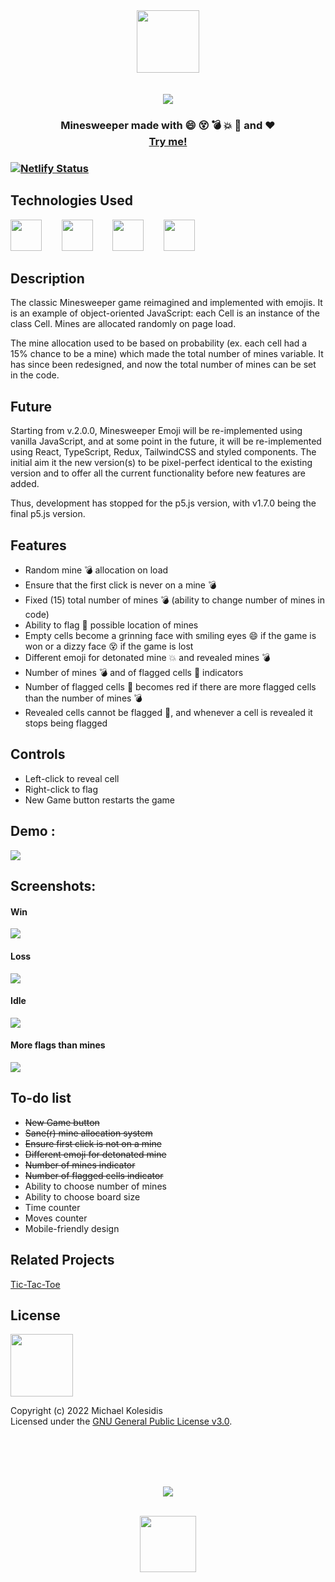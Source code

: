 <div align="center">
  <img height="100px" src="./logo.png" /><br>
  <br><br>
  <img src="./screenshots/win-04.png" /><br>
  
</div>

<h3 align="center">Minesweeper made with 😄 😵 💣 💥 🚩 and ❤️ <br><a target="_blank" href="https://minesweeper-emoji.netlify.app/">Try me!</a><h3>

[![Netlify Status](https://api.netlify.com/api/v1/badges/b318a02a-0a7e-483e-a046-547a1a3ac6ae/deploy-status)](https://app.netlify.com/sites/minesweeper-emoji/deploys)

  
  
## Technologies Used
<a href="https://p5js.org/"><img src="https://github.com/michaelkolesidis/tech-icons/blob/main/icons/p5js/p5js.svg" height="50px"/></a>
&nbsp;&nbsp;&nbsp;&nbsp;&nbsp;&nbsp;
<a href="https://en.wikipedia.org/wiki/JavaScript"><img src="https://github.com/michaelkolesidis/tech-icons/blob/main/icons/javascript/javascript-original.svg" height="50px" /></a>
&nbsp;&nbsp;&nbsp;&nbsp;&nbsp;&nbsp;
<a href="https://en.wikipedia.org/wiki/CSS"><img src="https://github.com/michaelkolesidis/tech-icons/blob/main/icons/css3/css3-plain.svg" height="50px" /></a>
&nbsp;&nbsp;&nbsp;&nbsp;&nbsp;&nbsp;
<img src="https://github.com/michaelkolesidis/tech-icons/blob/main/icons/html5/html5-plain.svg" height="50px" />
&nbsp;&nbsp;&nbsp;&nbsp;&nbsp;&nbsp;

  
  
## Description
The classic Minesweeper game reimagined and implemented with emojis. It is an example of object-oriented JavaScript: each Cell is an instance of the class Cell. Mines are allocated randomly on page load. 

The mine allocation used to be based on probability (ex. each cell had a 15% chance to be a mine) which made the total number of mines variable. It has since been redesigned, and now the total number of mines can be set in the code.



## Future
Starting from v.2.0.0, Minesweeper Emoji will be re-implemented using vanilla JavaScript, and at some point in the future, it will be re-implemented using React, TypeScript, Redux, TailwindCSS and styled components. The initial aim it the new version(s) to be pixel-perfect identical to the existing version and to offer all the current functionality before new features are added.

Thus, development has stopped for the p5.js version, with v1.7.0 being the final p5.js version. 



## Features
* Random mine 💣 allocation on load
* Ensure that the first click is never on a mine 💣
* Fixed (15) total number of mines 💣 (ability to change number of mines in code)
* Ability to flag 🚩 possible location of mines
* Empty cells become a grinning face with smiling eyes 😄 if the game is won or a dizzy face 😵 if the game is lost
* Different emoji for detonated mine 💥 and revealed mines 💣
* Number of mines 💣 and of flagged cells 🚩 indicators
* Number of flagged cells 🚩 becomes red if there are more flagged cells than the number of mines 💣
* Revealed cells cannot be flagged 🚩, and whenever a cell is revealed it stops being flagged


## Controls
  
* Left-click to reveal cell<br>
* Right-click to flag
* New Game button restarts the game



## Demo :
<img src="./screenshots/minesweeper-emoji-04.gif" /><br>
  

  
## Screenshots:
  
#### Win
<img src="./screenshots/win-04.png" />
  
#### Loss  
<img src="./screenshots/loss-04.png" />

#### Idle  
<img src="./screenshots/idle-04.png" />

#### More flags than mines
<img src="./screenshots/flags-04.png" />
  

  
## To-do list
  
* ~~New Game button~~<br>
* ~~Sane(r) mine allocation system~~
* ~~Ensure first click is not on a mine~~
* ~~Different emoji for detonated mine~~
* ~~Number of mines indicator~~
* ~~Number of flagged cells indicator~~
* Ability to choose number of mines
* Ability to choose board size
* Time counter
* Moves counter
* Mobile-friendly design

  
  
## Related Projects

[Tic-Tac-Toe](https://github.com/michaelkolesidis/tic-tac-toe)  
  
  
  
## License

<a href="https://www.gnu.org/licenses/gpl-3.0.html"><img src="https://upload.wikimedia.org/wikipedia/commons/9/93/GPLv3_Logo.svg" height="100px" /></a>

Copyright (c) 2022 Michael Kolesidis<br>
Licensed under the [GNU General Public License v3.0](https://www.gnu.org/licenses/gpl-3.0.html).



<br>
<br>



[//]: # (Free Software)
<div align="center">
  <br>
  <br>

  <a href="https://github.com/michaelkolesidis/made-with-linux" target="_blank"><img src="https://upload.wikimedia.org/wikipedia/commons/thumb/f/f9/Made_with_Linux.png/240px-Made_with_Linux.png"></a>
</div>
<br>                                                      
<div align="center">
  <a href="https://endsoftwarepatents.org/innovating-without-patents"><img style="height: 90px;" src="https://static.fsf.org/nosvn/esp/logos/innovating-without-patents.svg"></a>
</div>
